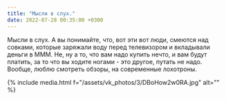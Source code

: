 ```yaml
---
title: "Мысли в слух."
date: 2022-07-28 00:35:00 +0300
---
```


Мысли в слух.
А вы понимайте, что, вот эти вот люди, смеются над совками, которые заряжали воду перед телевизором и вкладывали деньги в МММ.
Не, ну а то, что вам надо купить нечто, и вам будут платить, за то что вы ходите ногами - это другое, путать не надо.
Вообще, люблю смотреть обзоры, на современные лохотроны.

{% include media.html f="/assets/vk_photos/3/DBoHow2w0RA.jpg" alt="" %}
